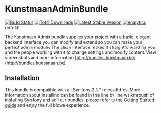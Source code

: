 # KunstmaanAdminBundle 

[![Build Status](https://travis-ci.org/Kunstmaan/KunstmaanAdminBundle.png?branch=master)](http://travis-ci.org/Kunstmaan/KunstmaanAdminBundle)
[![Total Downloads](https://poser.pugx.org/kunstmaan/admin-bundle/downloads.png)](https://packagist.org/packages/kunstmaan/admin-bundle)
[![Latest Stable Version](https://poser.pugx.org/kunstmaan/admin-bundle/v/stable.png)](https://packagist.org/packages/kunstmaan/admin-bundle)
[![Analytics](https://ga-beacon.appspot.com/UA-3160735-7/Kunstmaan/KunstmaanAdminBundle)](https://github.com/igrigorik/ga-beacon)
ddfdfdf

The Kunstmaan Admin bundle supplies your project with a basic, elegant backend interface you can modify and extend so you can make your perfect admin module. The clean interface makes it straightforward for you and the people working with it to change settings and modify content. View screenshots and more information [http://bundles.kunstmaan.be](http://bundles.kunstmaan.be).

## Installation

This bundle is compatible with all Symfony 2.3.* releasdfdfes. More information about installing can be found in this line by line walkthrough of installing Symfony and adll our bundles, please refer to the [Getting Started guide](http://bundles.kunstmaan.be/getting-started/installation) and enjoy the full blown experience.
